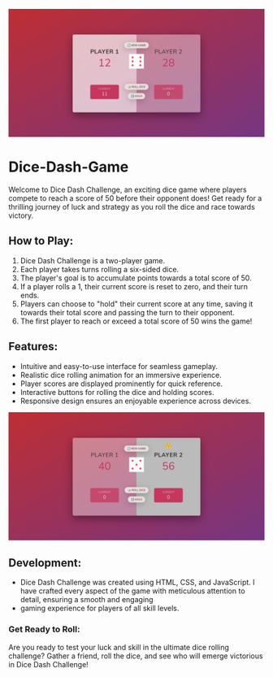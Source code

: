 ![Game Image](/img/game-demo.png)
# Dice-Dash-Game
Welcome to Dice Dash Challenge, an exciting dice game where players compete to reach a score of 50 before their opponent does! 
Get ready for a thrilling journey of luck and strategy as you roll the dice and race towards victory.

## How to Play:
1. Dice Dash Challenge is a two-player game.
2. Each player takes turns rolling a six-sided dice.
3. The player's goal is to accumulate points towards a total score of 50.
4. If a player rolls a 1, their current score is reset to zero, and their turn ends.
5. Players can choose to "hold" their current score at any time, saving it towards their total score and passing the turn to their opponent.
6. The first player to reach or exceed a total score of 50 wins the game!

## Features:
- Intuitive and easy-to-use interface for seamless gameplay.
- Realistic dice rolling animation for an immersive experience.
- Player scores are displayed prominently for quick reference.
- Interactive buttons for rolling the dice and holding scores.
- Responsive design ensures an enjoyable experience across devices.

![Game Image](/img/game-won.png)
## Development:
- Dice Dash Challenge was created using HTML, CSS, and JavaScript. I have crafted every aspect of the game with meticulous attention to detail, ensuring a smooth and engaging 
- gaming experience for players of all skill levels.

### Get Ready to Roll:
Are you ready to test your luck and skill in the ultimate dice rolling challenge? Gather a friend, roll the dice, and see who will emerge victorious in Dice Dash Challenge!
